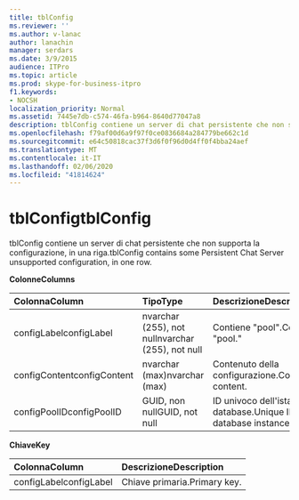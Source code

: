 ```yaml
---
title: tblConfig
ms.reviewer: ''
ms.author: v-lanac
author: lanachin
manager: serdars
ms.date: 3/9/2015
audience: ITPro
ms.topic: article
ms.prod: skype-for-business-itpro
f1.keywords:
- NOCSH
localization_priority: Normal
ms.assetid: 7445e7db-c574-46fa-b964-8640d77047a8
description: tblConfig contiene un server di chat persistente che non supporta la configurazione, in una riga.
ms.openlocfilehash: f79af00d6a9f97f0ce0836684a284779be662c1d
ms.sourcegitcommit: e64c50818cac37f3d6f0f96d0d4ff0f4bba24aef
ms.translationtype: MT
ms.contentlocale: it-IT
ms.lasthandoff: 02/06/2020
ms.locfileid: "41814624"
---
```

# <a name="tblconfig"></a><span data-ttu-id="8980c-103">tblConfig</span><span class="sxs-lookup"><span data-stu-id="8980c-103">tblConfig</span></span>
 
<span data-ttu-id="8980c-104">tblConfig contiene un server di chat persistente che non supporta la configurazione, in una riga.</span><span class="sxs-lookup"><span data-stu-id="8980c-104">tblConfig contains some Persistent Chat Server unsupported configuration, in one row.</span></span>
  
<span data-ttu-id="8980c-105">**Colonne**</span><span class="sxs-lookup"><span data-stu-id="8980c-105">**Columns**</span></span>

|<span data-ttu-id="8980c-106">**Colonna**</span><span class="sxs-lookup"><span data-stu-id="8980c-106">**Column**</span></span>|<span data-ttu-id="8980c-107">**Tipo**</span><span class="sxs-lookup"><span data-stu-id="8980c-107">**Type**</span></span>|<span data-ttu-id="8980c-108">**Descrizione**</span><span class="sxs-lookup"><span data-stu-id="8980c-108">**Description**</span></span>|
|:-----|:-----|:-----|
|<span data-ttu-id="8980c-109">configLabel</span><span class="sxs-lookup"><span data-stu-id="8980c-109">configLabel</span></span>  <br/> |<span data-ttu-id="8980c-110">nvarchar (255), not null</span><span class="sxs-lookup"><span data-stu-id="8980c-110">nvarchar (255), not null</span></span>  <br/> |<span data-ttu-id="8980c-111">Contiene "pool".</span><span class="sxs-lookup"><span data-stu-id="8980c-111">Contains "pool."</span></span>  <br/> |
|<span data-ttu-id="8980c-112">configContent</span><span class="sxs-lookup"><span data-stu-id="8980c-112">configContent</span></span>  <br/> |<span data-ttu-id="8980c-113">nvarchar (max)</span><span class="sxs-lookup"><span data-stu-id="8980c-113">nvarchar (max)</span></span>  <br/> |<span data-ttu-id="8980c-114">Contenuto della configurazione.</span><span class="sxs-lookup"><span data-stu-id="8980c-114">Configuration content.</span></span>  <br/> |
|<span data-ttu-id="8980c-115">configPoolID</span><span class="sxs-lookup"><span data-stu-id="8980c-115">configPoolID</span></span>  <br/> |<span data-ttu-id="8980c-116">GUID, non null</span><span class="sxs-lookup"><span data-stu-id="8980c-116">GUID, not null</span></span>  <br/> |<span data-ttu-id="8980c-117">ID univoco dell'istanza del database.</span><span class="sxs-lookup"><span data-stu-id="8980c-117">Unique ID of the database instance.</span></span>  <br/> |
   
<span data-ttu-id="8980c-118">**Chiave**</span><span class="sxs-lookup"><span data-stu-id="8980c-118">**Key**</span></span>

|<span data-ttu-id="8980c-119">**Colonna**</span><span class="sxs-lookup"><span data-stu-id="8980c-119">**Column**</span></span>|<span data-ttu-id="8980c-120">**Descrizione**</span><span class="sxs-lookup"><span data-stu-id="8980c-120">**Description**</span></span>|
|:-----|:-----|
|<span data-ttu-id="8980c-121">configLabel</span><span class="sxs-lookup"><span data-stu-id="8980c-121">configLabel</span></span>  <br/> |<span data-ttu-id="8980c-122">Chiave primaria.</span><span class="sxs-lookup"><span data-stu-id="8980c-122">Primary key.</span></span>  <br/> |
   


